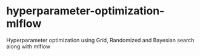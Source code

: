 # hyperparameter-optimization-mlflow
Hyperparameter optimization using Grid, Randomized and Bayesian search along with mlflow
